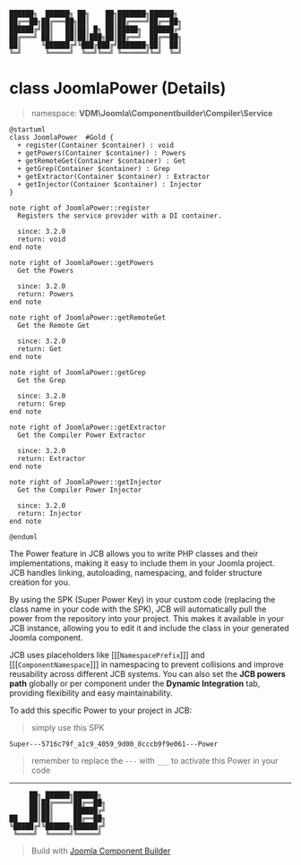 ```
██████╗  ██████╗ ██╗    ██╗███████╗██████╗
██╔══██╗██╔═══██╗██║    ██║██╔════╝██╔══██╗
██████╔╝██║   ██║██║ █╗ ██║█████╗  ██████╔╝
██╔═══╝ ██║   ██║██║███╗██║██╔══╝  ██╔══██╗
██║     ╚██████╔╝╚███╔███╔╝███████╗██║  ██║
╚═╝      ╚═════╝  ╚══╝╚══╝ ╚══════╝╚═╝  ╚═╝
```
# class JoomlaPower (Details)
> namespace: **VDM\Joomla\Componentbuilder\Compiler\Service**

```uml
@startuml
class JoomlaPower  #Gold {
  + register(Container $container) : void
  + getPowers(Container $container) : Powers
  + getRemoteGet(Container $container) : Get
  + getGrep(Container $container) : Grep
  + getExtractor(Container $container) : Extractor
  + getInjector(Container $container) : Injector
}

note right of JoomlaPower::register
  Registers the service provider with a DI container.

  since: 3.2.0
  return: void
end note

note right of JoomlaPower::getPowers
  Get the Powers

  since: 3.2.0
  return: Powers
end note

note right of JoomlaPower::getRemoteGet
  Get the Remote Get

  since: 3.2.0
  return: Get
end note

note right of JoomlaPower::getGrep
  Get the Grep

  since: 3.2.0
  return: Grep
end note

note right of JoomlaPower::getExtractor
  Get the Compiler Power Extractor

  since: 3.2.0
  return: Extractor
end note

note right of JoomlaPower::getInjector
  Get the Compiler Power Injector

  since: 3.2.0
  return: Injector
end note
 
@enduml
```

The Power feature in JCB allows you to write PHP classes and their implementations, making it easy to include them in your Joomla project. JCB handles linking, autoloading, namespacing, and folder structure creation for you.

By using the SPK (Super Power Key) in your custom code (replacing the class name in your code with the SPK), JCB will automatically pull the power from the repository into your project. This makes it available in your JCB instance, allowing you to edit it and include the class in your generated Joomla component.

JCB uses placeholders like [[[`NamespacePrefix`]]] and [[[`ComponentNamespace`]]] in namespacing to prevent collisions and improve reusability across different JCB systems. You can also set the **JCB powers path** globally or per component under the **Dynamic Integration** tab, providing flexibility and easy maintainability.

To add this specific Power to your project in JCB:

> simply use this SPK
```
Super---5716c79f_a1c9_4059_9d00_8cccb9f9e061---Power
```
> remember to replace the `---` with `___` to activate this Power in your code

---
```
     ██╗ ██████╗██████╗
     ██║██╔════╝██╔══██╗
     ██║██║     ██████╔╝
██   ██║██║     ██╔══██╗
╚█████╔╝╚██████╗██████╔╝
 ╚════╝  ╚═════╝╚═════╝
```
> Build with [Joomla Component Builder](https://git.vdm.dev/joomla/Component-Builder)

